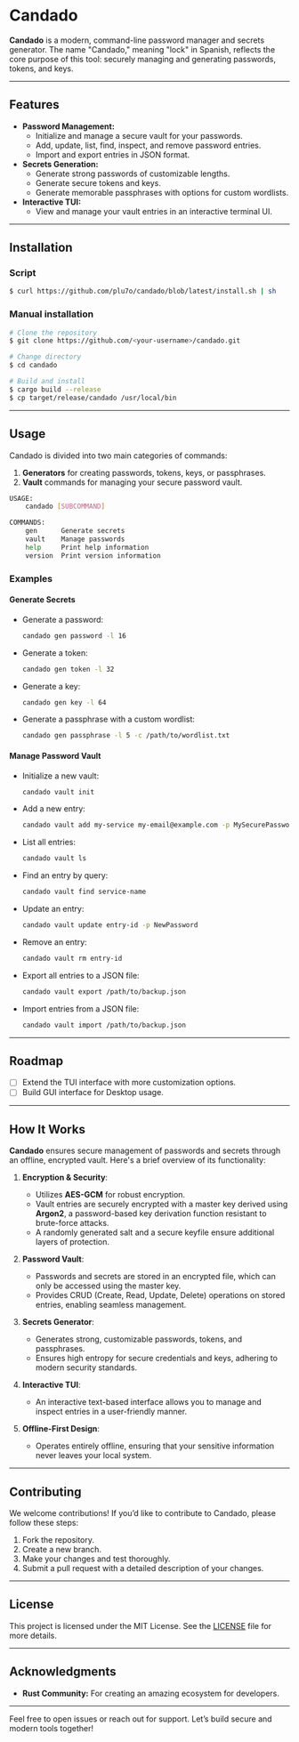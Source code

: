 # Candado

**Candado** is a modern, command-line password manager and secrets generator. The name "Candado," meaning "lock" in Spanish, reflects the core purpose of this tool: securely managing and generating passwords, tokens, and keys.

---

## Features
- **Password Management:**
  - Initialize and manage a secure vault for your passwords.
  - Add, update, list, find, inspect, and remove password entries.
  - Import and export entries in JSON format.
- **Secrets Generation:**
  - Generate strong passwords of customizable lengths.
  - Generate secure tokens and keys.
  - Generate memorable passphrases with options for custom wordlists.
- **Interactive TUI:**
  - View and manage your vault entries in an interactive terminal UI.

---

## Installation

### Script
```bash
$ curl https://github.com/plu7o/candado/blob/latest/install.sh | sh
```

### Manual installation
```bash
# Clone the repository
$ git clone https://github.com/<your-username>/candado.git

# Change directory
$ cd candado

# Build and install
$ cargo build --release
$ cp target/release/candado /usr/local/bin
```
---

## Usage
Candado is divided into two main categories of commands:

1. **Generators** for creating passwords, tokens, keys, or passphrases.
2. **Vault** commands for managing your secure password vault.

```bash
USAGE:
    candado [SUBCOMMAND]

COMMANDS:
    gen      Generate secrets
    vault    Manage passwords
    help     Print help information
    version  Print version information
```

### Examples
#### Generate Secrets
- Generate a password:
  ```bash
  candado gen password -l 16
  ```

- Generate a token:
  ```bash
  candado gen token -l 32
  ```

- Generate a key:
  ```bash
  candado gen key -l 64
  ```

- Generate a passphrase with a custom wordlist:
  ```bash
  candado gen passphrase -l 5 -c /path/to/wordlist.txt
  ```

#### Manage Password Vault
- Initialize a new vault:
  ```bash
  candado vault init
  ```

- Add a new entry:
  ```bash
  candado vault add my-service my-email@example.com -p MySecurePassword -n MyUsername -u https://my-service.com
  ```

- List all entries:
  ```bash
  candado vault ls
  ```

- Find an entry by query:
  ```bash
  candado vault find service-name
  ```

- Update an entry:
  ```bash
  candado vault update entry-id -p NewPassword
  ```

- Remove an entry:
  ```bash
  candado vault rm entry-id
  ```

- Export all entries to a JSON file:
  ```bash
  candado vault export /path/to/backup.json
  ```

- Import entries from a JSON file:
  ```bash
  candado vault import /path/to/backup.json
  ```

---

## Roadmap
- [ ] Extend the TUI interface with more customization options.
- [ ] Build GUI interface for Desktop usage.

---

## How It Works

**Candado** ensures secure management of passwords and secrets through an offline, encrypted vault. Here's a brief overview of its functionality:

1. **Encryption & Security**:
   - Utilizes **AES-GCM** for robust encryption.
   - Vault entries are securely encrypted with a master key derived using **Argon2**, a password-based key derivation function resistant to brute-force attacks.
   - A randomly generated salt and a secure keyfile ensure additional layers of protection.

2. **Password Vault**:
   - Passwords and secrets are stored in an encrypted file, which can only be accessed using the master key.
   - Provides CRUD (Create, Read, Update, Delete) operations on stored entries, enabling seamless management.

3. **Secrets Generator**:
   - Generates strong, customizable passwords, tokens, and passphrases.
   - Ensures high entropy for secure credentials and keys, adhering to modern security standards.

4. **Interactive TUI**:
   - An interactive text-based interface allows you to manage and inspect entries in a user-friendly manner.

5. **Offline-First Design**:
   - Operates entirely offline, ensuring that your sensitive information never leaves your local system.

---

## Contributing
We welcome contributions! If you’d like to contribute to Candado, please follow these steps:

1. Fork the repository.
2. Create a new branch.
3. Make your changes and test thoroughly.
4. Submit a pull request with a detailed description of your changes.

---

## License
This project is licensed under the MIT License. See the [LICENSE](./LICENSE) file for more details.

---

## Acknowledgments
- **Rust Community:** For creating an amazing ecosystem for developers.

---

Feel free to open issues or reach out for support. Let’s build secure and modern tools together!

